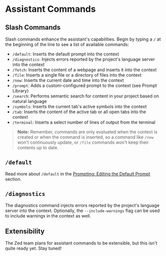 # Assistant Commands

## Slash Commands

Slash commands enhance the assistant's capabilities. Begin by typing a `/` at the beginning of the line to see a list of available commands:

- `/default`: Inserts the default prompt into the context
- `/diagnostics`: Injects errors reported by the project's language server into the context
- `/fetch`: Inserts the content of a webpage and inserts it into the context
- `/file`: Inserts a single file or a directory of files into the context
- `/now`: Inserts the current date and time into the context
- `/prompt`: Adds a custom-configured prompt to the context (see Prompt Library)
- `/search`: Performs semantic search for content in your project based on natural language
- `/symbols`: Inserts the current tab's active symbols into the context
- `/tab`: Inserts the content of the active tab or all open tabs into the context
- `/terminal`: Inserts a select number of lines of output from the terminal

> **Note:** Remember, commands are only evaluated when the context is created or when the command is inserted, so a command like `/now` won't continuously update, or `/file` commands won't keep their contents up to date.

## `/default`

Read more about `/default` in the [Prompting: Editing the Default Prompt](/assistant/prompting.md#default-prompt) section.

## `/diagnostics`

The diagnostics command injects errors reported by the project's language server into the context. Optionally, the `--include-warnings` flag can be used to include warnings in the context as well.

## Extensibility

The Zed team plans for assistant commands to be extensible, but this isn't quite ready yet. Stay tuned!
